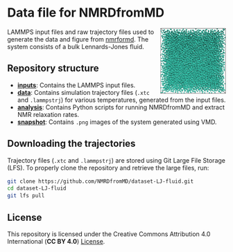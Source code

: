 Data file for NMRDfromMD
========================

<a href="webp">
  <img src="snapshot/lj.png" align="right" width="30%"/>
</a>

LAMMPS input files and raw trajectory files used to generate the data
and figure from [nmrformd](https://nmrdfrommd.readthedocs.io). The system
consists of a bulk Lennards-Jones fluid.

## Repository structure

- **[inputs](inputs)**: Contains the LAMMPS input files.
- **[data](data)**: Contains simulation trajectory files (`.xtc` and `.lammpstrj`)
  for various temperatures, generated from the input files.
- **[analysis](analysis)**: Contains Python scripts for running NMRDfromMD
  and extract NMR relaxation rates.
- **[snapshot](snapshot)**: Contains ``.png`` images of the system generated
  using VMD.

## Downloading the trajectories

Trajectory files (`.xtc` and `.lammpstrj`) are stored using Git Large File
Storage (LFS). To properly clone the repository and retrieve the large files, run:

```bash
git clone https://github.com/NMRDfromMD/dataset-LJ-fluid.git
cd dataset-LJ-fluid
git lfs pull
```

## License

This repository is licensed under the Creative Commons Attribution 4.0
International (**CC BY 4.0**) [License](LICENSE).
